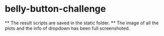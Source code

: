 # belly-button-challenge
** The result scripts are saved in the static folder. 
** The image of all the plots and the info of dropdown has been full screenshoted. 
